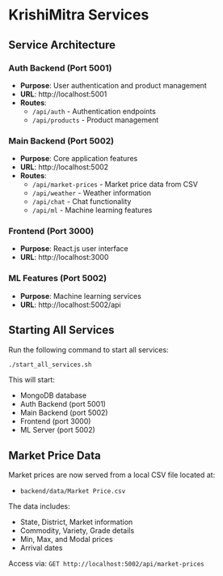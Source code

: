 # KrishiMitra Services

## Service Architecture

### Auth Backend (Port 5001)
- **Purpose**: User authentication and product management
- **URL**: http://localhost:5001
- **Routes**: 
  - `/api/auth` - Authentication endpoints
  - `/api/products` - Product management

### Main Backend (Port 5002)
- **Purpose**: Core application features
- **URL**: http://localhost:5002
- **Routes**:
  - `/api/market-prices` - Market price data from CSV
  - `/api/weather` - Weather information
  - `/api/chat` - Chat functionality
  - `/api/ml` - Machine learning features

### Frontend (Port 3000)
- **Purpose**: React.js user interface
- **URL**: http://localhost:3000

### ML Features (Port 5002)
- **Purpose**: Machine learning services
- **URL**: http://localhost:5002/api

## Starting All Services

Run the following command to start all services:

```bash
./start_all_services.sh
```

This will start:
- MongoDB database
- Auth Backend (port 5001)
- Main Backend (port 5002) 
- Frontend (port 3000)
- ML Server (port 5002)

## Market Price Data

Market prices are now served from a local CSV file located at:
- `backend/data/Market Price.csv`

The data includes:
- State, District, Market information
- Commodity, Variety, Grade details
- Min, Max, and Modal prices
- Arrival dates

Access via: `GET http://localhost:5002/api/market-prices`